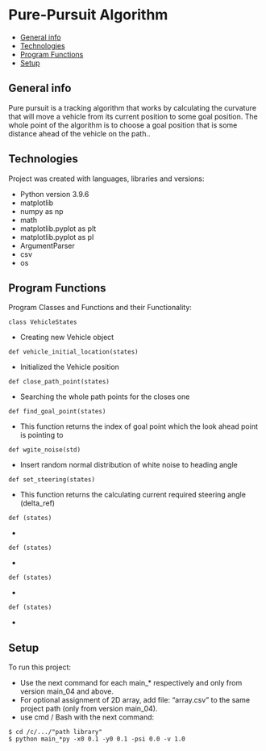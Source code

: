 # Pure-Pursuit Algorithm
* [General info](#general-info)
* [Technologies](#technologies)
* [Program Functions](#Program-Functions)
* [Setup](#setup)

## General info
Pure pursuit is a tracking algorithm that works by calculating the curvature that will move a vehicle from its current position to some goal position.
The whole point of the algorithm is to choose a goal position that is some distance ahead of the vehicle on the path..
	
## Technologies
Project was created with languages, libraries and versions:
* Python version 3.9.6
* matplotlib
* numpy as np
* math
* matplotlib.pyplot as plt
* matplotlib.pyplot as pl
* ArgumentParser
* csv
* os 
	
## Program Functions
Program Classes and Functions and their Functionality:

```
class VehicleStates
```
* Creating new Vehicle object

```
def vehicle_initial_location(states)
```
* Initialized the Vehicle position


```
def close_path_point(states)
```
* Searching the whole path points for the closes one



```
def find_goal_point(states)
```
* This function returns the index of goal point which the look ahead point is pointing to

```
def wgite_noise(std)
```
* Insert random normal distribution of white noise to heading angle

```
def set_steering(states)
```
* This function returns the calculating current required steering angle (delta_ref)

```
def (states)
```
* 

```
def (states)
```
* 

```
def (states)
```
* 

```
def (states)
```
* 



## Setup
To run this project:
* Use the next command for each main_* respectively and only from version main_04 and above.
* For optional assignment of 2D array, add file: “array.csv” to the same project path (only from version main_04).
* use cmd / Bash with the next command:

```
$ cd /c/.../"path library"
$ python main_*py -x0 0.1 -y0 0.1 -psi 0.0 -v 1.0
```
